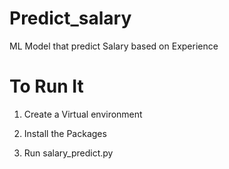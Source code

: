 # Predict_salary
ML Model that predict Salary based on Experience


# To Run It

1. Create a Virtual environment

2. Install the Packages

3. Run salary_predict.py
